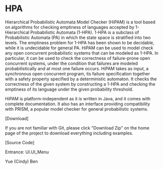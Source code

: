 # HPA
Hierarchical Probabilistic Automata Model Checker (HiPAM) is a tool based on algorithms for checking emptiness of languages accepted by 1-Hierarchical Probabilistic Automata (1-HPA). 1-HPA is a subclass of Probabilistic Automata (PA) in which the state space is stratified into two levels. The emptiness problem for 1-HPA has been shown to be decidable, while it is undecidable for general PA. HiPAM can be used to model check any open concurrent probabilistic systems that can be modeled as 1-HPA. In particular, it can be used to check the correctness of failure-prone open concurrent systems, under the condition that failures are modeled probabilistically and at most one failure occurs.  HiPAM takes as input, a synchronous open concurrent program, its failure specification together with a safety property specified by a deterministic automaton. It checks the correctness of the given system by constructing a 1-HPA and checking the emptiness of its language under the given probability threshold.

HiPAM is platform-independent as it is written in Java, and it comes with complete documentation. It also has an interface providing compatibility with PRISM, a popular model checker for general probabilistic systems.

[Download]

If you are not familiar with Git, please click "Download Zip" on the home page of the project to download everything including examples.

[Source Code]

Entrance: UI.UI_Menu

Yue (Cindy) Ben
